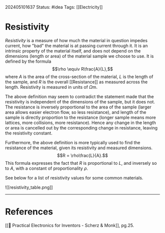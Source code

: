 202405101637
Status: #idea
Tags: [[Electricity]]

# Resistivity

*Resistivity* is a measure of how much the material in question impedes current, how "bad" the material is at passing current through it. It is an intrinsic property of the material itself, and does not depend on the dimensions (length or area) of the material sample we choose to use. It is defined by the formula
$$\rho \equiv R\frac{A}{L},$$
where $A$ is the area of the cross-section of the material, $L$ is the length of the sample, and $R$ is the overall [[Resistance]] as measured across the length. Resistivity is measured in units of $\Omega \text{m}$.

The above definition may seem to contradict the statement made that the resistivity is independent of the dimensions of the sample, but it does not. The resistance is inversely proportional to the area of the sample (larger area allows easier electron flow, so less resistance), and length of the sample is directly proportion to the resistance (longer sample means more lattices, more collisions, more resistance). Hence any change in the length or area is cancelled out by the corresponding change in resistance, leaving the resistivity constant.

Furthermore, the above definition is more typically used to find the resistance of the material, given its resistivity and measured dimensions.
$$R = \rho\frac{L}{A}.$$
This formula expresses the fact that $R$ is proportional to $L$, and inversely so to $A$, with a constant of proportionality $\rho$.


See below for a list of resistivity values for some common materials.

![[resistivity_table.png]]

___
# References
[[📕 Practical Electronics for Inventors - Scherz & Monk]], pg.25.